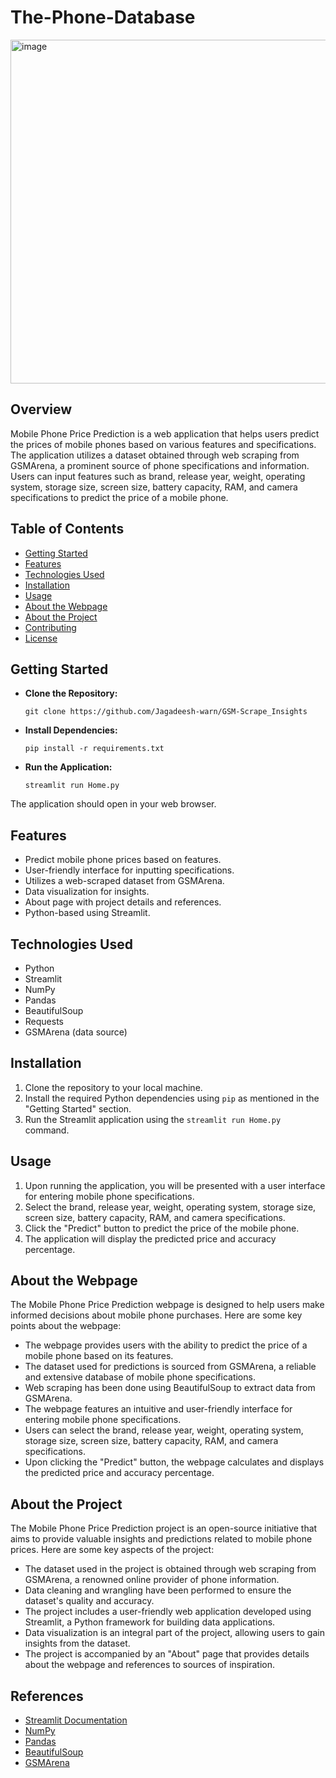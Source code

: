 # The-Phone-Database

<img width="550" alt="image" src="https://github.com/user-attachments/assets/d6722127-94f6-48c8-b289-a918762af25a" />

## Overview

Mobile Phone Price Prediction is a web application that helps users predict the prices of mobile phones based on various features and specifications. The application utilizes a dataset obtained through web scraping from GSMArena, a prominent source of phone specifications and information. Users can input features such as brand, release year, weight, operating system, storage size, screen size, battery capacity, RAM, and camera specifications to predict the price of a mobile phone.

## Table of Contents

- [Getting Started](#getting-started)
- [Features](#features)
- [Technologies Used](#technologies-used)
- [Installation](#installation)
- [Usage](#usage)
- [About the Webpage](#about-the-webpage)
- [About the Project](#about-the-project)
- [Contributing](#contributing)
- [License](#license)

## Getting Started

- **Clone the Repository:**
  ```
  git clone https://github.com/Jagadeesh-warn/GSM-Scrape_Insights
  ```

- **Install Dependencies:**
  ```
  pip install -r requirements.txt
  ```

- **Run the Application:**
  ```
  streamlit run Home.py
  ```

The application should open in your web browser.

## Features

- Predict mobile phone prices based on features.
- User-friendly interface for inputting specifications.
- Utilizes a web-scraped dataset from GSMArena.
- Data visualization for insights.
- About page with project details and references.
- Python-based using Streamlit.

## Technologies Used

- Python
- Streamlit
- NumPy
- Pandas
- BeautifulSoup
- Requests
- GSMArena (data source)

## Installation

1. Clone the repository to your local machine.
2. Install the required Python dependencies using `pip` as mentioned in the "Getting Started" section.
3. Run the Streamlit application using the `streamlit run Home.py` command.

## Usage

1. Upon running the application, you will be presented with a user interface for entering mobile phone specifications.
2. Select the brand, release year, weight, operating system, storage size, screen size, battery capacity, RAM, and camera specifications.
3. Click the "Predict" button to predict the price of the mobile phone.
4. The application will display the predicted price and accuracy percentage.

## About the Webpage

The Mobile Phone Price Prediction webpage is designed to help users make informed decisions about mobile phone purchases. Here are some key points about the webpage:

- The webpage provides users with the ability to predict the price of a mobile phone based on its features.
- The dataset used for predictions is sourced from GSMArena, a reliable and extensive database of mobile phone specifications.
- Web scraping has been done using BeautifulSoup to extract data from GSMArena.
- The webpage features an intuitive and user-friendly interface for entering mobile phone specifications.
- Users can select the brand, release year, weight, operating system, storage size, screen size, battery capacity, RAM, and camera specifications.
- Upon clicking the "Predict" button, the webpage calculates and displays the predicted price and accuracy percentage.

## About the Project

The Mobile Phone Price Prediction project is an open-source initiative that aims to provide valuable insights and predictions related to mobile phone prices. Here are some key aspects of the project:

- The dataset used in the project is obtained through web scraping from GSMArena, a renowned online provider of phone information.
- Data cleaning and wrangling have been performed to ensure the dataset's quality and accuracy.
- The project includes a user-friendly web application developed using Streamlit, a Python framework for building data applications.
- Data visualization is an integral part of the project, allowing users to gain insights from the dataset.
- The project is accompanied by an "About" page that provides details about the webpage and references to sources of inspiration.

## References

- [Streamlit Documentation](https://docs.streamlit.io/stable/)
- [NumPy](https://numpy.org/)
- [Pandas](https://pandas.pydata.org/)
- [BeautifulSoup](https://www.crummy.com/software/BeautifulSoup/)
- [GSMArena](https://www.gsmarena.com/)
